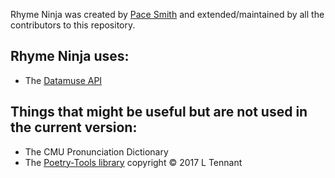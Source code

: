 Rhyme Ninja was created by <a href="http://pacesmith.com">Pace Smith</a> and extended/maintained by all the contributors to this repository.

## Rhyme Ninja uses:

* The <a href="https://www.datamuse.com/api/">Datamuse API</a>

## Things that might be useful but are not used in the current version:

* The CMU Pronunciation Dictionary
* The <a href="https://github.com/hyperreality/Poetry-Tools">Poetry-Tools library</a> copyright &copy; 2017 L Tennant
